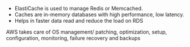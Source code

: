
- ElastiCache is used to manage Redis or Memcached.
- Caches are in-memory databases with high performance, low latency.
- Helps in faster data read and reduce the load on RDS

AWS takes care of OS management/ patching, optimization, setup, configuration, monitoring, failure recovery and backups
